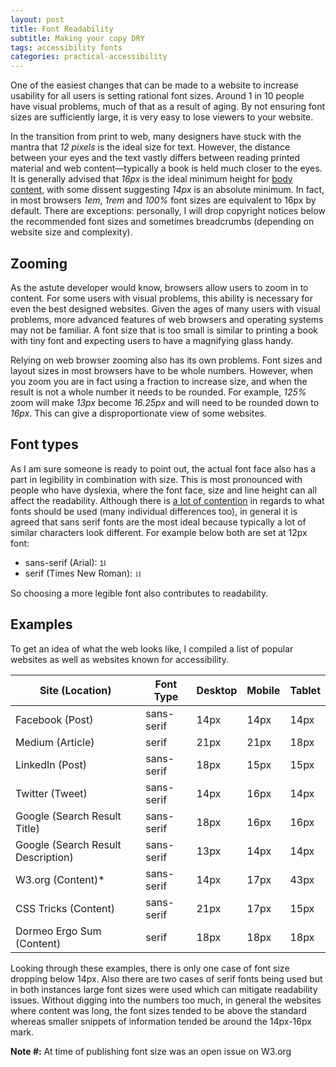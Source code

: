 ```yaml
---
layout: post
title: Font Readability
subtitle: Making your copy DRY
tags: accessibility fonts
categories: practical-accessibility
---
```


One of the easiest changes that can be made to a website to increase usability for all users is setting rational font sizes. Around 1 in 10 people have visual problems, much of that as a result of aging. By not ensuring font sizes are sufficiently large, it is very easy to lose viewers to your website.

In the transition from print to web, many designers have stuck with the mantra that *12 pixels* is the ideal size for text. However, the distance between your eyes and the text vastly differs between reading printed material and web content—typically a book is held much closer to the eyes. It is generally advised that *16px* is the ideal minimum height for [body content](https://developers.google.com/speed/docs/insights/UseLegibleFontSizes), with some dissent suggesting *14px* is an absolute minimum. In fact, in most browsers *1em*, *1rem* and *100%* font sizes are equivalent to 16px by default. There are exceptions: personally, I will drop copyright notices below the recommended font sizes and sometimes breadcrumbs (depending on website size and complexity).

## Zooming
As the astute developer would know, browsers allow users to zoom in to content. For some users with visual problems, this ability is necessary for even the best designed websites. Given the ages of many users with visual problems, more advanced features of web browsers and operating systems may not be familiar. A font size that is too small is similar to printing a book with tiny font and expecting users to have a magnifying glass handy.

Relying on web browser zooming also has its own problems. Font sizes and layout sizes in most browsers have to be whole numbers. However, when you zoom you are in fact using a fraction to increase size, and when the result is not a whole number it needs to be rounded. For example, *125%* zoom will make *13px* become *16.25px* and will need to be rounded down to *16px*. This can give a disproportionate view of some websites.

## Font types
As I am sure someone is ready to point out, the actual font face also has a part in legibility in combination with size. This is most pronounced with people who have dyslexia, where the font face, size and line height can all affect the readability. Although there is [a lot of contention](https://bdatech.org/what-technology/typefaces-for-dyslexia/) in regards to what fonts should be used (many individual differences too), in general it is agreed that sans serif fonts are the most ideal because typically a lot of similar characters look different. For example below both are set at 12px font:

* sans-serif (Arial): <span style="font-family:'arial'; font-size:12px;">1I</span>
* serif (Times New Roman): <span style="font-family:'Times New Roman'; font-size:12px;">1I</span>

So choosing a more legible font also contributes to readability.

## Examples
To get an idea of what the web looks like, I compiled a list of popular websites as well as websites known for accessibility.

| Site (Location) | Font Type | Desktop | Mobile | Tablet |
|---|---|---|---|---|
| Facebook (Post) | sans-serif | 14px | 14px | 14px |
| Medium (Article) | serif | 21px | 21px | 18px |
| LinkedIn (Post) | sans-serif | 18px | 15px | 15px |
| Twitter (Tweet) | sans-serif | 14px | 16px | 14px |
| Google (Search Result Title) | sans-serif | 18px | 16px | 16px |
| Google (Search Result Description) | sans-serif | 13px | 14px | 14px |
| W3.org (Content)* | sans-serif | 14px | 17px | 43px |
| CSS Tricks (Content) | sans-serif | 21px | 17px | 15px |
| Dormeo Ergo Sum (Content) | serif | 18px | 18px | 18px |

Looking through these examples, there is only one case of font size dropping below 14px. Also there are two cases of serif fonts being used but in both instances large font sizes were used which can mitigate readability issues. Without digging into the numbers too much, in general the websites where content was long, the font sizes tended to be above the standard whereas smaller snippets of information tended be around the 14px-16px mark.

**Note #:** At time of publishing font size was an open issue on W3.org

